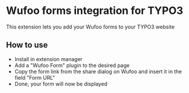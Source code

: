 # Wufoo forms integration for TYPO3

This extension lets you add your Wufoo forms to your TYPO3 website

## How to use

* Install in extension manager
* Add a "Wufoo Form" plugin to the desired page
* Copy the form link from the share dialog on Wufoo and insert it in the field "Form URL"
* Done, your form will now be displayed
